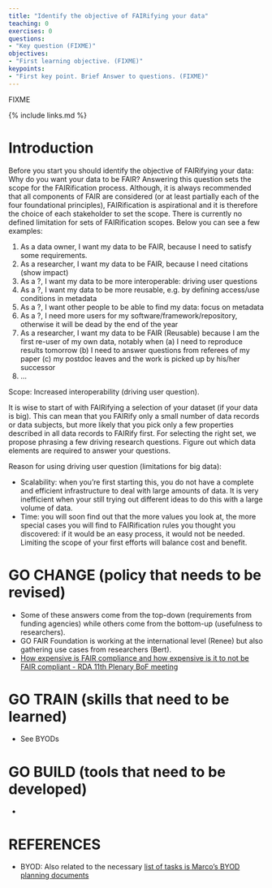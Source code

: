 ```yaml
---
title: "​Identify the objective of FAIRifying your data"
teaching: 0
exercises: 0
questions:
- "Key question (FIXME)"
objectives:
- "First learning objective. (FIXME)"
keypoints:
- "First key point. Brief Answer to questions. (FIXME)"
---
```

FIXME

{% include links.md %}

# Introduction

Before you start you should identify the objective of FAIRifying your data:
Why do you want your data to be FAIR? Answering this question sets the scope
for the FAIRification process. Although, it is always recommended that all
components of FAIR are considered (or at least partially each of the four
foundational principles), FAIRification is aspirational and it is therefore
the choice of each stakeholder to set the scope. There is currently no defined
limitation for sets of FAIRification scopes. Below you can see a few examples:

1. As a data owner, I want my data to be FAIR, because I need to satisfy some
requirements.
2. As a researcher, I want my data to be FAIR, because I need citations
(show impact)
3. As a ​?​, I want my data to be more interoperable: driving user questions
4. As a ​?​, I want my data to be more reusable, e.g. by defining access/use
conditions in
metadata
5. As a ​?​, I want other people to be able to find my data: focus on metadata
6. As a ​?​, I need more users for my software/framework/repository, otherwise
 it will be dead by the end of the year
7. As a researcher, I want my data to be FAIR (Reusable) because I am the
first re-user of my own data, notably when (a) I need to reproduce results
tomorrow (b) I need to answer questions from referees of my paper
(c) my postdoc leaves and the work is picked up by his/her successor
8. ...

Scope: Increased interoperability (driving user question).

It is wise to start of with FAIRifying a selection of your dataset
(if your data is big). This can mean that you FAIRify only a small number of
data records or data subjects, but more likely that you pick only a few
properties described in all data records to FAIRify first. For selecting the
right set, we propose phrasing a few driving research questions. Figure out
which data elements are required to answer your questions.

Reason for using driving user question (limitations for big data):

- Scalability: when you’re first starting this, you do not have a complete and efficient
infrastructure to deal with large amounts of data. It is very inefficient when your still trying out different ideas to do this with a large volume of data.
- Time: you will soon find out that the more values you look at, the more special cases you
will find to FAIRification rules you thought you discovered: if it would be an easy process, it would not be needed. Limiting the scope of your first efforts will balance cost and benefit.

# GO CHANGE (policy that needs to be revised)
- Some of these answers come from the top-down (requirements from funding agencies) while others come from the bottom-up (usefulness to researchers).
- GO FAIR Foundation is working at the international level (Renee) but also gathering use cases from researchers (Bert).
- [How expensive is FAIR compliance and how expensive is it to not be FAIR compliant - RDA 11th Plenary BoF meeting](https://rd-alliance.org/how-expensive-fair-compliance-and-how-expensive-it-not-be-fair-compliant-rda-11th-plenary-bof)
# GO TRAIN (skills that need to be learned)
- See ​BYODs
# GO BUILD (tools that need to be developed)
-
# REFERENCES
- BYOD: Also related to the necessary
[list of tasks is Marco’s ​BYOD planning documents](https://docs.google.com/document/d/1yb_IawBW3tmGmH4dvgZgSjTsIIUL5Euw2WSCYju_h8g/edit?usp=sharing)

